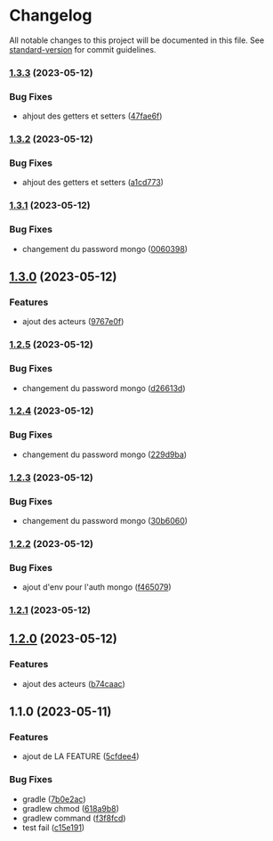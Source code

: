 # Changelog

All notable changes to this project will be documented in this file. See [standard-version](https://github.com/conventional-changelog/standard-version) for commit guidelines.

### [1.3.3](https://github.com/kilrasemifir/alg-demo-ci/compare/v1.3.2...v1.3.3) (2023-05-12)


### Bug Fixes

* ahjout des getters et setters ([47fae6f](https://github.com/kilrasemifir/alg-demo-ci/commit/47fae6f6d42286e6a33aa046efd36c63256d4227))

### [1.3.2](https://github.com/kilrasemifir/alg-demo-ci/compare/v1.3.1...v1.3.2) (2023-05-12)


### Bug Fixes

* ahjout des getters et setters ([a1cd773](https://github.com/kilrasemifir/alg-demo-ci/commit/a1cd773749c0859a0fbefb561e909f2d1aa87e02))

### [1.3.1](https://github.com/kilrasemifir/alg-demo-ci/compare/v1.3.0...v1.3.1) (2023-05-12)


### Bug Fixes

* changement du password mongo ([0060398](https://github.com/kilrasemifir/alg-demo-ci/commit/0060398eab79089224d010eaac1e760eecd0df23))

## [1.3.0](https://github.com/kilrasemifir/alg-demo-ci/compare/v1.2.5...v1.3.0) (2023-05-12)


### Features

* ajout des acteurs ([9767e0f](https://github.com/kilrasemifir/alg-demo-ci/commit/9767e0f5a1afaa31ec07647bfc4845f65460eb73))

### [1.2.5](https://github.com/kilrasemifir/alg-demo-ci/compare/v1.2.4...v1.2.5) (2023-05-12)


### Bug Fixes

* changement du password mongo ([d26613d](https://github.com/kilrasemifir/alg-demo-ci/commit/d26613d7ebcb1befd304708e7263c04bbffeb7f9))

### [1.2.4](https://github.com/kilrasemifir/alg-demo-ci/compare/v1.2.3...v1.2.4) (2023-05-12)


### Bug Fixes

* changement du password mongo ([229d9ba](https://github.com/kilrasemifir/alg-demo-ci/commit/229d9ba49ba425216988a8474ff9eb2a1545bfc8))

### [1.2.3](https://github.com/kilrasemifir/alg-demo-ci/compare/v1.2.2...v1.2.3) (2023-05-12)


### Bug Fixes

* changement du password mongo ([30b6060](https://github.com/kilrasemifir/alg-demo-ci/commit/30b606011abcea905234d9d2186b535cd04b7abb))

### [1.2.2](https://github.com/kilrasemifir/alg-demo-ci/compare/v1.2.1...v1.2.2) (2023-05-12)


### Bug Fixes

* ajout d'env pour l'auth mongo ([f465079](https://github.com/kilrasemifir/alg-demo-ci/commit/f4650794c7f8a1055fd40eb0e907bba4cec6f3cd))

### [1.2.1](https://github.com/kilrasemifir/alg-demo-ci/compare/v1.2.0...v1.2.1) (2023-05-12)

## [1.2.0](https://github.com/kilrasemifir/alg-demo-ci/compare/v1.1.0...v1.2.0) (2023-05-12)


### Features

* ajout des acteurs ([b74caac](https://github.com/kilrasemifir/alg-demo-ci/commit/b74caaccf5bc2099b7c01117b670a5021218830e))

## 1.1.0 (2023-05-11)


### Features

* ajout de LA FEATURE ([5cfdee4](https://github.com/kilrasemifir/alg-demo-ci/commit/5cfdee4e5540a8fcfadc86d77f7168494641052b))


### Bug Fixes

* gradle ([7b0e2ac](https://github.com/kilrasemifir/alg-demo-ci/commit/7b0e2ac06ead2a580f25d4bb4bf8345e87061e90))
* gradlew chmod ([618a9b8](https://github.com/kilrasemifir/alg-demo-ci/commit/618a9b8e164bdb09aad9953142b52dd789d8f4f5))
* gradlew command ([f3f8fcd](https://github.com/kilrasemifir/alg-demo-ci/commit/f3f8fcda0d7757cea37d2ec8a8005f98980f1d34))
* test fail ([c15e191](https://github.com/kilrasemifir/alg-demo-ci/commit/c15e19138118e66a5a5672289f3c006a20ca5698))
